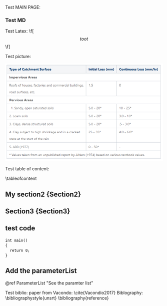 Test MAIN PAGE:

### Test MD

Test Latex: \f[ $$toot$$ \f]

Test picture:

![ILCL-table](ILCL-values.png)



Test table of content:

\tableofcontent

## My section2 {Section2}
## Section3 {Section3}

## test code
```{cpp}
int main()
{
  return 0;
}
```


## Add the parameterList

@ref ParameterList "See the paramter list"

Test biblio:
paper from Vacondo: \cite{Vacondio2017}
Biblography:
\bibliographystyle{unsrt}
\bibliography{reference}